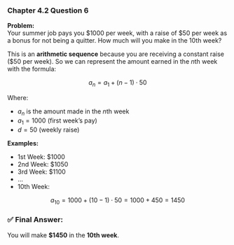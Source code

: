 ### Chapter 4.2 Question 6

**Problem:**  
Your summer job pays you $1000 per week, with a raise of $50 per week as a bonus for not being a quitter. How much will you make in the 10th week?

This is an **arithmetic sequence** because you are receiving a constant raise ($50 per week). So we can represent the amount earned in the $n$th week with the formula:

$$
a_n = a_1 + (n - 1) \cdot 50
$$

Where:  
- $a_n$ is the amount made in the $n$th week  
- $a_1 = 1000$ (first week’s pay)  
- $d = 50$ (weekly raise)

**Examples:**

- 1st Week: $1000  
- 2nd Week: $1050  
- 3rd Week: $1100  
- ...  
- 10th Week:

$$
a_{10} = 1000 + (10 - 1) \cdot 50 = 1000 + 450 = 1450
$$

### ✅ Final Answer:
You will make **$1450** in the **10th week**.
